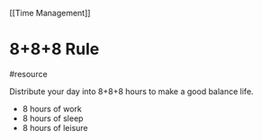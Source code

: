 [[Time Management]]
# 8+8+8 Rule
#resource 

Distribute your day into 8+8+8 hours to make a good balance life.
- 8 hours of work
- 8 hours of sleep 
- 8 hours of leisure
